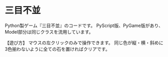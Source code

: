 # 三目不並
Python製ゲーム『三目不並』のコードです。
PyScript版、PyGame版があり、Model部分は同じクラスを流用しています。

【遊び方】
マウスの左クリックのみで操作できます。
同じ色が縦・横・斜めに3色揃わないように全ての石を置ければクリアです。
